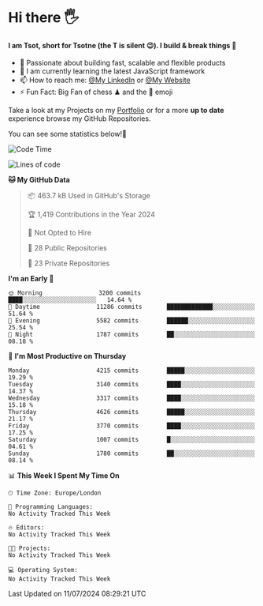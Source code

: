# Hi there :raised_hand_with_fingers_splayed:
#### I am Tsot, short for Tsotne (the T is silent :wink:). I build & break things :space_invader:
- :telescope: Passionate about building fast, scalable and flexible products
- :seedling: I am currently learning the latest JavaScript framework 
- :mailbox: How to reach me: [@My LinkedIn](https://www.linkedin.com/in/tsotne-gvadzabia/) or [@My Website](https://tsotne.co.uk/contact)
- :zap: Fun Fact: Big Fan of chess ♟ and the 👾 emoji

Take a look at my Projects on my [Portfolio](https://tsotne.co.uk/) or for a more **up to date** experience browse my GitHub Repositories.

You can see some statistics below!:space_invader:
<!--START_SECTION:waka-->
![Code Time](http://img.shields.io/badge/Code%20Time-761%20hrs%202%20mins-blue)

![Lines of code](https://img.shields.io/badge/From%20Hello%20World%20I%27ve%20Written-7.6%20million%20lines%20of%20code-blue)

**🐱 My GitHub Data** 

> 📦 463.7 kB Used in GitHub's Storage 
 > 
> 🏆 1,419 Contributions in the Year 2024
 > 
> 🚫 Not Opted to Hire
 > 
> 📜 28 Public Repositories 
 > 
> 🔑 23 Private Repositories 
 > 
**I'm an Early 🐤** 

```text
🌞 Morning                3200 commits        ████░░░░░░░░░░░░░░░░░░░░░   14.64 % 
🌆 Daytime                11286 commits       █████████████░░░░░░░░░░░░   51.64 % 
🌃 Evening                5582 commits        ██████░░░░░░░░░░░░░░░░░░░   25.54 % 
🌙 Night                  1787 commits        ██░░░░░░░░░░░░░░░░░░░░░░░   08.18 % 
```
📅 **I'm Most Productive on Thursday** 

```text
Monday                   4215 commits        █████░░░░░░░░░░░░░░░░░░░░   19.29 % 
Tuesday                  3140 commits        ████░░░░░░░░░░░░░░░░░░░░░   14.37 % 
Wednesday                3317 commits        ████░░░░░░░░░░░░░░░░░░░░░   15.18 % 
Thursday                 4626 commits        █████░░░░░░░░░░░░░░░░░░░░   21.17 % 
Friday                   3770 commits        ████░░░░░░░░░░░░░░░░░░░░░   17.25 % 
Saturday                 1007 commits        █░░░░░░░░░░░░░░░░░░░░░░░░   04.61 % 
Sunday                   1780 commits        ██░░░░░░░░░░░░░░░░░░░░░░░   08.14 % 
```


📊 **This Week I Spent My Time On** 

```text
🕑︎ Time Zone: Europe/London

💬 Programming Languages: 
No Activity Tracked This Week

🔥 Editors: 
No Activity Tracked This Week

🐱‍💻 Projects: 
No Activity Tracked This Week

💻 Operating System: 
No Activity Tracked This Week
```


 Last Updated on 11/07/2024 08:29:21 UTC
<!--END_SECTION:waka-->
